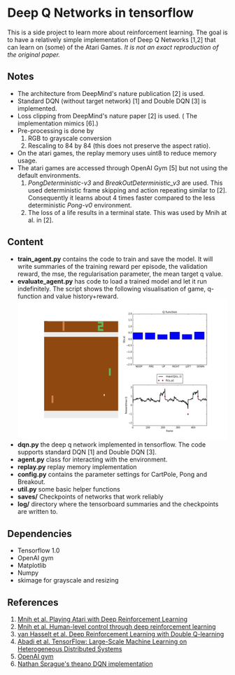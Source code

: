 # Deep Q Networks in tensorflow

This is a side project to learn more about reinforcement learning. 
The goal is to have a relatively simple implementation of Deep Q Networks [1,2] that can learn on (some) of the Atari Games. 
_It is not an exact reproduction of the original paper._

## Notes
* The architecture from DeepMind's nature publication [2] is used.
* Standard DQN (without target network) [1] and Double DQN [3] is implemented.
* Loss clipping from DeepMind's nature paper [2] is used. ( The implementation mimics [6].)
* Pre-processing is done by
    1. RGB to grayscale conversion
    2. Rescaling to 84 by 84 (this does not preserve the aspect ratio).
* On the atari games, the replay memory uses uint8 to reduce memory usage.
* The atari games are accessed through OpenAI Gym [5] but not using the default environments.
    1.  _PongDeterministic-v3_ and _BreakOutDeterministic_v3_ are used.
            This used deterministic frame skipping and action repeating similar to [2].
            Consequently it learns about 4 times faster compared to the less deterministic _Pong-v0_  environment.
    2. The loss of a life results in a terminal state. This was used by Mnih at al. in [2].
        
## Content
* **train_agent.py** contains the code to train and save the model. It will write summaries of the training reward per episode, the validation reward, the mse, the regularisation parameter, the mean target q value.
* **evaluate_agent.py** has code to load a trained model and let it run indefinitely. 
    The script shows the following visualisation of game, q-function and value history+reward.
![alt text](readme/evaluation_output.png?raw=true "evaluation visualisation")
* **dqn.py** the deep q network implemented in tensorflow. The code supports standard DQN [1] and Double DQN [3]. 
* **agent.py** class for interacting with the environment. 
* **replay.py** replay memory implementation
* **config.py** contains the parameter settings for CartPole, Pong and Breakout.
* **util.py** some basic helper functions
* **saves/** Checkpoints of networks that work reliably
* **log/** directory where the tensorboard summaries and the checkpoints are written to.


## Dependencies
* Tensorflow 1.0
* OpenAI gym
* Matplotlib
* Numpy
* skimage for grayscale and resizing

## References
1. [Mnih et al. Playing Atari with Deep Reinforcement Learning](https://www.cs.toronto.edu/~vmnih/docs/dqn.pdf)
2. [Mnih et al. Human-level control through deep reinforcement learning](http://www.nature.com/nature/journal/v518/n7540/full/nature14236.html)
3. [van Hasselt et al. Deep Reinforcement Learning with Double Q-learning](https://arxiv.org/abs/1509.06461)
4. [Abadi et al. TensorFlow: Large-Scale Machine Learning on Heterogeneous Distributed Systems](https://research.google.com/pubs/pub45166.html)
5. [OpenAI gym](https://gym.openai.com)
6. [Nathan Sprague's theano DQN implementation](https://github.com/spragunr/deep_q_rl)
